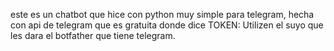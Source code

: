 este es un chatbot que hice con python muy simple para telegram, hecha con api de telegram que es gratuita
donde dice TOKEN:
Utilizen el suyo que les dara el botfather que tiene telegram.
